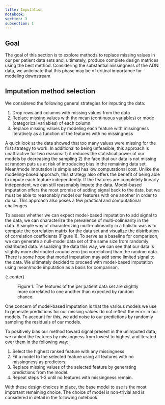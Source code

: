```yaml
---
title: Imputation
notebook:
section: 3
subsection: 1
---
```


## Goal

The goal of this section is to explore methods to replace missing values in our per patient data sets and, ultimately, produce complete design matrices using the best method. Considering the substantial missingness of the ADNI data, we anticipate that this phase may be of critical importance for modeling downstream.

## Imputation method selection

We considered the following general strategies for imputing the data:

1. Drop rows and columns with missing values from the data
2. Replace missing values with the mean (continuous variables) or mode (categorical variables) of each column
3. Replace missing values by modeling each feature with missingness iteratively as a function of the features with no missingness 

A quick look at the data showed that too many values were missing for the first strategy to work. In additional to being unfeasible, this approach is unattractive for two reasons: 1) it reduces the statistical power of our models by decreasing the sampling 2) the face that our data is not missing at random puts us at risk of introducing bias in the remaining data set. Mean/mode imputation is simple and has low computational cost. Unlike the modeling-based apporach, this strategy also offers the benefit of being able to impute each feature independently. If the features are completely linearly independent, we can still reasonably impute the data. Model-based imputation offers the most promise of adding signal back to the data, but we must be able to reasonably model our features with one another in order to do so. This approach also poses a few practical and computational challenges

To assess whether we can expect model-based imputation to add signal to the data, we can characterize the prevalence of multi-colinearity in the data. A simple way of characterizing multi-colinearity in a holistic was is to compute the correlation matrix for the data set and visualize the distribution of correlation coefficients (Figure 1). To serve as a baseline for comparison, we can generate a null-model data set of the same size from randomly distributed data. Visualizing the data this way, we can see that our data is slightly more distributed around zero (no correlation) than the random data. There is some hope that model imputation may add some limited signal to the data. We ultimately decided to proceed with model-based imputation using mean/mode imputation as a basis for comparison.

{:.center}
<figure class="center_fig">
    <img src="/cs109a_adni/imputation_overview/corrcoef_hist.svg" alt="" class="image">
    <figcaption style="text-align: left">
        Figure 1. The features of the per patient data set are slightly more correlated to one another than expected by random chance.
    </figcaption>
</figure>

One concern of model-based imputation is that the various models we use to generate predictions for our missing values do not reflect the error in our models. To account for this, we add noise to our predictions by randomly sampling the residuals of our models.

To positively bias our method toward signal present in the unimputed data, we ranked the features by missingness from lowest to highest and iterated over them in the following way:

1. Select the highest ranked feature with any missingness.
2. Fit a model to the selected feature using all features with no missingness as predictors.
3. Replace missing values of the selected feature by generating predictions from the model.
4. Repeat steps 1-3 until no features with missingness remain.

With these design choices in place, the base model to use is the most important remaining choice. The choice of model is non-trivial and is considered in detail in the following notebook.